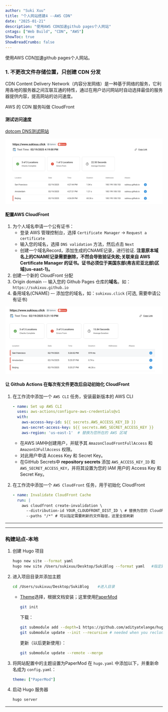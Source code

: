 ```yaml
---
author: "Suki Xuu"
title: "个人网站搭建4 --AWS CDN"
date: "2025-01-21"
description: "使用AWS CDN加速github pages个人网站"
cntags: ["Web Build", "CDN", "AWS"]
ShowToc: true
ShowBreadCrumbs: false
---
```


使用AWS CDN加速github pages个人网站。

<!--more-->
### 1. 不更改文件存储位置，只创建 CDN 分发
CDN Content Delivery Network（内容分发网络）是一种基于网络的服务，它利用各地的服务器之间互联互通的特性，通过在用户访问网站时自动选择最佳的服务器提供内容，提高网站的访问速度。

AWS 的 CDN 服务叫做 CloudFront



#### 测试访问速度
[dotcom DNS测试网站](https://www.dotcom-tools.com/dns-trace-test)

![](/assets/images/dns_test_0.png)

#### 配置AWS CloudFront
1. 为个人域名申请一个公有证书：
	- 登录 AWS 管理控制台，选择 `Certificate Manager` -> `Request a certificate`
	- 输入您的域名，选择 `DNS validation` 方法，然后点击 `Next`
	- 创建一个域名Record，添加生成的CNAME记录，进行验证. 
		**注意原本域名上的CNAME记录需要删除，不然会导致验证失败;关联来自 AWS Certificate Manager 的证书。证书必须位于美国东部(弗吉尼亚北部)区域(us-east-1)。**
2. 创建一个新的 CloudFront 分配
3. Origin domain -- 输入您的 Github Pages 仓库的**域名**，如：`https://sukixuu.github.io`
4. 备用域名(CNAME) –- 添加您的域名，如：`sukixuu.click` (可选, 需要申请公有证书)

![](/assets/images/dns_test_1.png)

#### 让 Github Actions 在每次有文件更改后自动初始化 CloudFront
1. 在工作流中添加一个 `AWS CLI` 任务，安装最新版本的 AWS CLI
	```yml
	- name: Set up AWS CLI
      uses: aws-actions/configure-aws-credentials@v1
      with:
        aws-access-key-id: ${{ secrets.AWS_ACCESS_KEY_ID }}
        aws-secret-access-key: ${{ secrets.AWS_SECRET_ACCESS_KEY }}
        aws-region: 'us-east-1'  # 替换为您所在的 AWS 区域
	```
      - 在AWS IAM中创建用户，并赋予其 `AmazonCloudFrontFullAccess` 和 `AmazonS3FullAccess` 权限。
      - 对此用户申请 Access Key 和 Secret Key。
      - 在GitHub Secrets中 **repository secrets** 添加 `AWS_ACCESS_KEY_ID` 和 `AWS_SECRET_ACCESS_KEY`，并将其设置为您的 IAM 用户的 Access Key 和 Secret Key。

2. 在工作流中添加一个 `AWS CloudFront` 任务，用于初始化 CloudFront
	```yml
    - name: Invalidate CloudFront Cache
      run: |
        aws cloudfront create-invalidation \
          --distribution-id YOUR_CLOUDFRONT_DIST_ID \ # 替换为您的 CloudFront 分配 ID
          --paths "/*" # 可以指定需要刷新的文件路径，这里全部刷新
	```



---


---

### 构建站点-本地
1. 创建 Hugo 项目
	```sh
	hugo new site --format yaml
	hugo new site /Users/sukixuu/Desktop/SukiBlog --format yaml   #指定路径
	```

2. 进入项目目录并添加主题
	```sh
	cd /Users/sukixuu/Desktop/SukiBlog    #进入目录
	```
	- [Theme](https://themes.gohugo.io/)选择，根据文档安装；这里使用[PaperMod](https://github.com/adityatelange/hugo-PaperMod)
		```sh
		git init
		```
		下载：
		```sh
		git submodule add --depth=1 https://github.com/adityatelange/hugo-PaperMod.git themes/PaperMod
		git submodule update --init --recursive # needed when you reclone your repo (submodules may not get cloned automatically)
		```
		更新（以后更新使用）：
		```sh
		git submodule update --remote --merge
		```

3. 将网站配置中的主题设置为PaperMod
   在 `hugo.yaml` 中添加以下，并重新命名成为 `config.yaml`：
	```yaml
	theme: ["PaperMod"]
	```

4. 启动 Hugo 服务器
	```sh
	hugo server
	```

---

